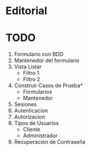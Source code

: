 # Editorial

# TODO
 
1. Formulario con BDD
2. Mantenedor del formulario
3. Vista Listar
	* Filtro 1
	* Filtro 2
4. Construir Casos de Prueba*
	* Formularios
	* Mantenedor
5. Sesiones
6. Autenticacion
7. Autorizacion
8. Tipos de Usuarios
	* Cliente
	* Administrador
9. Recuperación de Contraseña
